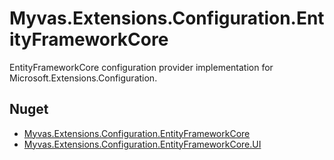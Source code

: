 # Myvas.Extensions.Configuration.EntityFrameworkCore
EntityFrameworkCore configuration provider implementation for Microsoft.Extensions.Configuration.

## Nuget
- [Myvas.Extensions.Configuration.EntityFrameworkCore](https://www.nuget.org/packages/Myvas.Extensions.Configuration.EntityFrameworkCore)
- [Myvas.Extensions.Configuration.EntityFrameworkCore.UI](https://www.nuget.org/packages/Myvas.Extensions.Configuration.EntityFrameworkCore.UI)
